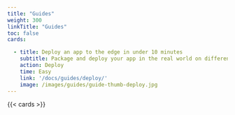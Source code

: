 ```yaml
---
title: "Guides"
weight: 300
linkTitle: "Guides"
toc: false
cards:

  - title: Deploy an app to the edge in under 10 minutes
    subtitle: Package and deploy your app in the real world on different edge devices without changing the code.
    action: Deploy
    time: Easy
    link: '/docs/guides/deploy/'
    image: /images/guides/guide-thumb-deploy.jpg
---
```

{{< cards >}}
